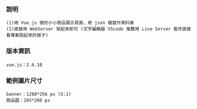 ### 說明 ###
    (1)用 Vue.js 做的小小商品展示頁面，用 json 檔當作資料庫
    (2)直接用 WebServer 架起來即可 (文字編輯器 VScode 推薦用 Live Server 套件直接看專案跑起來的樣子)

### 版本資訊 ###
    vue.js：2.6.10

### 範例圖片尺寸 ###
    banner：1280*256 px (5:1)
    商品圖：285*200 px
